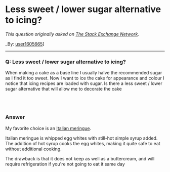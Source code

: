 ﻿# Less sweet / lower sugar alternative to icing?

_This question originally asked on [The Stack Exchange Network](https://cooking.stackexchange.com/q/95967)._

_By: [user1605665](https://cooking.stackexchange.com/u/46178)]
<br><hr>
### Q: Less sweet / lower sugar alternative to icing?
<p>When making a cake as a base line I usually halve the recommended sugar as I find it too sweet. Now I want to ice the cake for appearance and colour I notice that icing recipes are loaded with sugar.  Is there a less sweet / lower sugar alternative that will allow me to decorate the cake</p>

<br><br>
### Answer 
<p>My favorite choice is an <a href="https://www.seriouseats.com/recipes/2014/06/basic-italian-meringue-recipe.html" rel="nofollow noreferrer">Italian meringue</a>. </p>

<p>Italian meringue is whipped egg whites with still-hot simple syrup added. The addition of hot syrup cooks the egg whites, making it quite safe to eat without additional cooking. </p>

<p>The drawback is that it does not keep as well as a buttercream, and will require refrigeration if you're not going to eat it same day</p>

